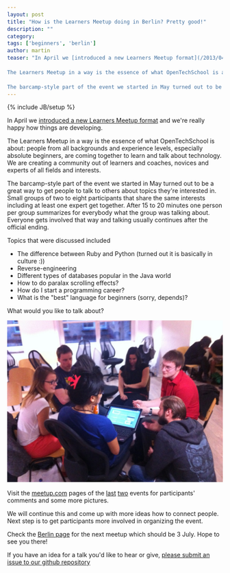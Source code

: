 ```yaml
---
layout: post
title: "How is the Learners Meetup doing in Berlin? Pretty good!"
description: ""
category:
tags: ['beginners', 'berlin']
author: martin
teaser: "In April we [introduced a new Learners Meetup format](/2013/04/new-learners-meetup-format.html) and we're really happy how things are developing.

The Learners Meetup in a way is the essence of what OpenTechSchool is about: people from all backgrounds and experience levels, especially absolute beginners, are coming together to learn and talk about technology. We are creating a community out of learners and coaches, novices and experts of all fields and interests.

The barcamp-style part of the event we started in May turned out to be a great way to get people to talk to others about topics they're interested in. Small groups of two to eight participants that share the same interests including at least one expert get together. After 15 to 20 minutes one person per group summarizes for everybody what the group was talking about. Everyone gets involved that way and talking usually continues after the official ending."
---
```

{% include JB/setup %}

In April we [introduced a new Learners Meetup format](/2013/04/new-learners-meetup-format.html) and we're really happy how things are developing.

The Learners Meetup in a way is the essence of what OpenTechSchool is about: people from all backgrounds and experience levels, especially absolute beginners, are coming together to learn and talk about technology. We are creating a community out of learners and coaches, novices and experts of all fields and interests.

The barcamp-style part of the event we started in May turned out to be a great way to get people to talk to others about topics they're interested in. Small groups of two to eight participants that share the same interests including at least one expert get together. After 15 to 20 minutes one person per group summarizes for everybody what the group was talking about. Everyone gets involved that way and talking usually continues after the official ending.

Topics that were discussed included
 * The difference between Ruby and Python (turned out it is basically in culture :))
 * Reverse-engineering
 * Different types of databases popular in the Java world
 * How to do paralax scrolling effects?
 * How do I start a programming career?
 * What is the "best" language for beginners (sorry, depends)?

What would you like to talk about?

![Mingling](/assets/content/2013-06-06-mingling.jpg)

Visit the [meetup.com](http://www.meetup.com/opentechschool-berlin/) pages of the [last](http://www.meetup.com/opentechschool-berlin/events/116981172/) [two](http://www.meetup.com/opentechschool-berlin/events/121203582/) events for participants' comments and some more pictures.

We will continue this and come up with more ideas how to connect people. Next step is to get participants more involved in organizing the event.

Check the [Berlin page](/berlin/) for the next meetup which should be 3 July. Hope to see you there!

If you have an idea for a talk you'd like to hear or give, [please submit an issue to our github repository](https://github.com/OpenTechSchool/learners-meetup-berlin)
